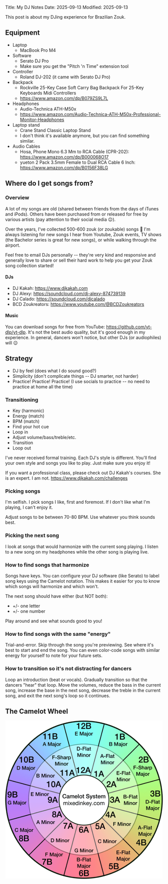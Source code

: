 Title: My DJ Notes
Date: 2025-09-13
Modified: 2025-09-13

This post is about my DJing experience for Brazilian Zouk.

## Equipment

* Laptop
    * MacBook Pro M4
* Software
    * Serato DJ Pro
    * Make sure you get the "Pitch 'n Time" extension tool
* Controller
    * Roland DJ-202 (it came with Serato DJ Pro)
* Backpack
    * Rockville 25-Key Case Soft Carry Bag Backpack For 25-Key Keyboards Midi Controllers
    * <https://www.amazon.com/dp/B079ZS9L7L>
* Headphones
    * Audio-Technica ATH-M50x
    * <https://www.amazon.com/Audio-Technica-ATH-M50x-Professional-Monitor-Headphones>
* Laptop stand
    * Crane Stand Classic Laptop Stand
    * I don't think it's available anymore, but you can find something similar.
* Audio Cables
    * Hosa, Phone Mono 6.3 Mm to RCA Cable (CPR-202): <https://www.amazon.com/dp/B000068O17>
    * yueton 2 Pack 3.5mm Female to Dual RCA Cable 6 Inch: <https://www.amazon.com/dp/B0156F38LG>

## Where do I get songs from?

### Overview

A lot of my songs are old (shared between friends from the days of iTunes and iPods). Others have been purchased from or released for free by various artists (pay attention to their social media 😉).

Over the years, I've collected 500-600 zouk (or zoukable) songs 👀 I'm always listening for new songs I hear from Youtube, Zouk events, TV shows (the Bachelor series is great for new songs), or while walking through the airport.

Feel free to email DJs personally -- they're very kind and responsive and generally love to share or sell their hard work to help you get your Zouk song collection started!

#### DJs

* DJ Kakah: <https://www.djkakah.com>
* DJ Alexy: <https://soundcloud.com/dj-alexy-874739139>
* DJ Calado: <https://soundcloud.com/djcalado>
* BCD Zoukreators: <https://www.youtube.com/@BCDZoukreators>

#### Music

You can download songs for free from YouTube: <https://github.com/yt-dlp/yt-dlp>. It's not the best audio quality, but it's good enough in my experience. In general, dancers won't notice, but other DJs (or audiophiles) will 😉

## Strategy

* DJ by feel (does what I do sound good?)
* Simplicity (don't complicate things -- DJ smarter, not harder)
* Practice! Practice! Practice! (I use socials to practice -- no need to practice at home all the time)

### Transitioning

* Key (harmonic)
* Energy (match)
* BPM (match)
* Find your hot cue
* Loop in
* Adjust volume/bass/treble/etc.
* Transition
* Loop out

I've never received formal training. Each DJ's style is different. You'll find your own style and songs you like to play. Just make sure you enjoy it!

If you want a professional class, please check out DJ Kakah's courses. She is an expert. I am not. <https://www.djkakah.com/challenges>

### Picking songs

I'm selfish. I pick songs I like, first and foremost. If I don't like what I'm playing, I can't enjoy it.

Adjust songs to be between 70-80 BPM. Use whatever you think sounds best.

### Picking the next song

I look at songs that would harmonize with the current song playing. I listen to a new song on my headphones while the other song is playing live.

### How to find songs that harmonize

Songs have keys. You can configure your DJ software (like Serato) to label song keys using the Camelot notation. This makes it easier for you to know which songs will harmonize and which won't.

The next song should have either (but NOT both):

  * +/- one letter
  * +/- one number

Play around and see what sounds good to you!

### How to find songs with the same "energy"

Trial-and-error. Skip through the song you're previewing. See where it's best to start and end the song. You can even color-code songs with similar energy for yourself to note for your future sets.

### How to transition so it's not distracting for dancers

Loop an introduction (beat or vocals). Gradually transition so that the dancers "hear" that loop. Move the volumes, reduce the bass in the current song, increase the base in the next song, decrease the treble in the current song, and exit the next song's loop so it continues.

## The Camelot Wheel

<p align="center">
  <img src="/images/zouk/camelot.webp">
</p>
